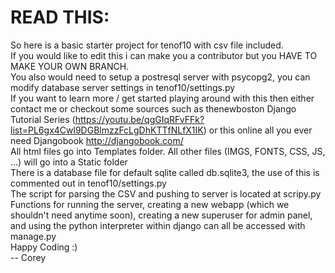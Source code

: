 # READ THIS:<br />
So here is a basic starter project for tenof10 with csv file included.<br />
If you would like to edit this i can make you a contributor but you HAVE TO MAKE YOUR OWN BRANCH.<br />
You also would need to setup a postresql server with psycopg2, you can modify database server settings in tenof10/settings.py<br />
If you want to learn more / get started playing around with this then either contact me or checkout some sources such as thenewboston Django Tutorial Series (https://youtu.be/qgGIqRFvFFk?list=PL6gx4Cwl9DGBlmzzFcLgDhKTTfNLfX1IK) or this online all you ever need Djangobook http://djangobook.com/<br />
All html files go into Templates folder. All other files (IMGS, FONTS, CSS, JS, ...) will go into a Static folder<br />
There is a database file for default sqlite called db.sqlite3, the use of this is commented out in tenof10/settings.py<br />
The script for parsing the CSV and pushing to server is located at scripy.py<br />
Functions for running the server, creating a new webapp (which we shouldn't need anytime soon), creating a new superuser for admin panel, and using the python interpreter within django can all be accessed with manage.py<br />
Happy Coding :)<br />
-- Corey<br />

